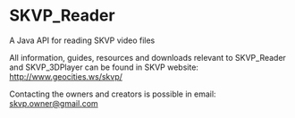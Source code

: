 # SKVP_Reader
A Java API for reading SKVP video files


All information, guides, resources and downloads relevant to SKVP_Reader and SKVP_3DPlayer can be found in SKVP website: http://www.geocities.ws/skvp/

Contacting the owners and creators is possible in email: skvp.owner@gmail.com

